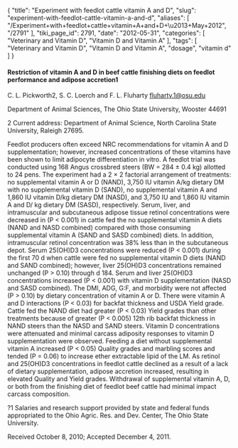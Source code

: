 {
    "title": "Experiment with feedlot cattle vitamin A and D",
    "slug": "experiment-with-feedlot-cattle-vitamin-a-and-d",
    "aliases": [
        "/Experiment+with+feedlot+cattle+vitamin+A+and+D+\u2013+May+2012",
        "/2791"
    ],
    "tiki_page_id": 2791,
    "date": "2012-05-31",
    "categories": [
        "Veterinary and Vitamin D",
        "Vitamin D and Vitamin A"
    ],
    "tags": [
        "Veterinary and Vitamin D",
        "Vitamin D and Vitamin A",
        "dosage",
        "vitamin d"
    ]
}


#### Restriction of vitamin A and D in beef cattle finishing diets on feedlot performance and adipose accretion1

C. L. Pickworth2, S. C. Loerch and F. L. Fluharty fluharty.1@osu.edu

Department of Animal Sciences, The Ohio State University, Wooster 44691

2 Current address: Department of Animal Science, North Carolina State University, Raleigh 27695.

Feedlot producers often exceed NRC recommendations for vitamin A and D supplementation; however, increased concentrations of these vitamins have been shown to limit adipocyte differentiation in vitro. A feedlot trial was conducted using 168 Angus crossbred steers (BW = 284 ± 0.4 kg) allotted to 24 pens. The experiment had a 2 × 2 factorial arrangement of treatments: no supplemental vitamin A or D (NAND), 3,750 IU vitamin A/kg dietary DM with no supplemental vitamin D (SAND), no supplemental vitamin A and 1,860 IU vitamin D/kg dietary DM (NASD), and 3,750 IU and 1,860 IU vitamin A and D/ kg dietary DM (SASD), respectively. Serum, liver, and intramuscular and subcutaneous adipose tissue retinol concentrations were decreased in (P < 0.001) in cattle fed the no supplemental vitamin A diets (NAND and NASD combined) compared with those consuming supplemental vitamin A (SAND and SASD combined) diets. In addition, intramuscular retinol concentration was 38% less than in the subcutaneous depot. Serum 25(OH)D3 concentrations were reduced (P < 0.001) during the first 70 d when cattle were fed no supplemental vitamin D diets (NAND and SAND combined); however, liver 25(OH)D3 concentrations remained unchanged (P > 0.10) through d 184. Serum and liver 25(OH)D3 concentrations increased (P < 0.001) with vitamin D supplementation (NASD and SASD combined). The DMI, ADG, G:F, and morbidity were not affected (P > 0.10) by dietary concentration of vitamin A or D. There were vitamin A and D interactions (P < 0.03) for backfat thickness and USDA Yield grade. Cattle fed the NAND diet had greater (P < 0.03) Yield grades than other treatments because of greater (P < 0.005) 12th rib backfat thickness in NAND steers than the NASD and SAND steers. Vitamin D concentrations were attenuated and minimal carcass adiposity responses to vitamin D supplementation were observed. Feeding a diet without supplemental vitamin A increased (P < 0.05) Quality grades and marbling scores and tended (P = 0.06) to increase ether extractable lipid of the LM. As retinol and 25(OH)D3 concentrations in feedlot cattle declined as a result of a lack of dietary supplementation, adipose accretion increased, resulting in elevated Quality and Yield grades. Withdrawal of supplemental vitamin A, D, or both from the finishing diet of feedlot beef cattle had minimal impact carcass composition.

?1 Salaries and research support provided by state and federal funds appropriated to the Ohio Agric. Res. and Dev. Center, The Ohio State University.

Received October 8, 2010; Accepted December 4, 2011.